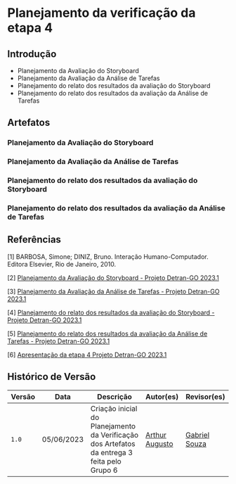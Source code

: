 # Planejamento da verificação da etapa 4

## Introdução

- Planejamento da Avaliação do Storyboard
- Planejamento da Avaliação da Análise de Tarefas
- Planejamento do relato dos resultados da avaliação do Storyboard
- Planejamento do relato dos resultados da avaliação da Análise de Tarefas

## Artefatos

### Planejamento da Avaliação do Storyboard

### Planejamento da Avaliação da Análise de Tarefas

### Planejamento do relato dos resultados da avaliação do Storyboard

### Planejamento do relato dos resultados da avaliação da Análise de Tarefas

## Referências

[1] BARBOSA, Simone; DINIZ, Bruno. Interação Humano-Computador. Editora Elsevier, Rio de Janeiro, 2010.

[2] [Planejamento da Avaliação do Storyboard - Projeto Detran-GO 2023.1](https://interacao-humano-computador.github.io/2023.1-DetranGO/design_avaliacao/nivel1/storyboards/planejamento_avaliacao/)

[3] [Planejamento da Avaliação da Análise de Tarefas - Projeto Detran-GO 2023.1](https://interacao-humano-computador.github.io/2023.1-DetranGO/design_avaliacao/nivel1/analise_tarefas/planejamento_analise_tarefas/)

[4] [Planejamento do relato dos resultados da avaliação do Storyboard - Projeto Detran-GO 2023.1](https://interacao-humano-computador.github.io/2023.1-DetranGO/design_avaliacao/nivel1/storyboards/planejamento_relato_resultados/)

[5] [Planejamento do relato dos resultados da avaliação da Análise de Tarefas - Projeto Detran-GO 2023.1](https://interacao-humano-computador.github.io/2023.1-DetranGO/design_avaliacao/nivel1/analise_tarefas/planejamento_relato_resultados/)

[6] [Apresentação da etapa 4 Projeto Detran-GO 2023.1](https://interacao-humano-computador.github.io/2023.1-DetranGO/apresentacoes/4a_apresentacao/)

## Histórico de Versão

| Versão | Data | Descrição | Autor(es) | Revisor(es) |
| --- | --- | --- | --- | --- |
|  `1.0`   | 05/06/2023 | Criação inicial do Planejamento da Verificação dos Artefatos da entrega 3 feita pelo Grupo 6 | [Arthur Augusto](https://github.com/arthur-augusto) | [Gabriel Souza](https://github.com/GabrielMS00)|